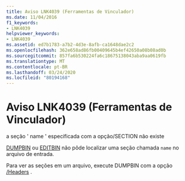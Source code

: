 ```yaml
---
title: Aviso LNK4039 (Ferramentas de Vinculador)
ms.date: 11/04/2016
f1_keywords:
- LNK4039
helpviewer_keywords:
- LNK4039
ms.assetid: ed7b1783-a7b2-4d3e-8afb-ca1648dae2c2
ms.openlocfilehash: 362e658ad86fb00409645b4ef42650a08b08ad0b
ms.sourcegitcommit: 857fa6b530224fa6c18675138043aba9aa0619fb
ms.translationtype: MT
ms.contentlocale: pt-BR
ms.lasthandoff: 03/24/2020
ms.locfileid: "80194168"
---
```

# <a name="linker-tools-warning-lnk4039"></a>Aviso LNK4039 (Ferramentas de Vinculador)

a seção ' name ' especificada com a opção/SECTION não existe

[DUMPBIN](../../build/reference/dumpbin-reference.md) ou [EDITBIN](../../build/reference/editbin-reference.md) não pôde localizar uma seção chamada `name` no arquivo de entrada.

Para ver as seções em um arquivo, execute DUMPBIN com a opção [/Headers](../../build/reference/headers.md) .
